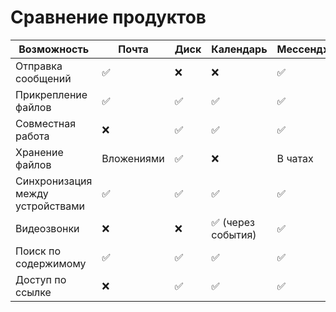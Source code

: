 # Сравнение продуктов

| Возможность                  | Почта        | Диск         | Календарь    | Мессенджер   |
|------------------------------|--------------|--------------|--------------|--------------|
| Отправка сообщений           | ✅           | ❌           | ❌           | ✅           |
| Прикрепление файлов          | ✅           | ✅           | ✅           | ✅           |
| Совместная работа            | ❌           | ✅           | ✅           | ✅           |
| Хранение файлов              | Вложениями   | ✅           | ❌           | В чатах      |
| Синхронизация между устройствами | ✅       | ✅           | ✅           | ✅           |
| Видеозвонки                  | ❌           | ❌           | ✅ (через события) | ✅      |
| Поиск по содержимому         | ✅           | ✅           | ✅           | ✅           |
| Доступ по ссылке             | ❌           | ✅           | ✅           | ✅           |

